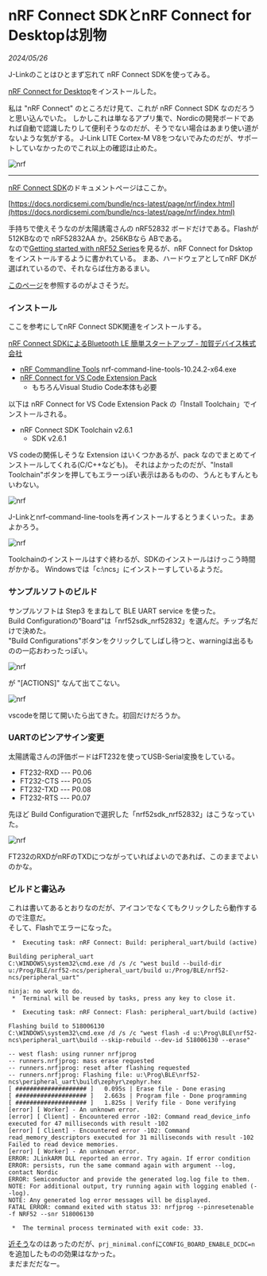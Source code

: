 # nRF Connect SDKとnRF Connect for Desktopは別物

<i>2024/05/26</i>

J-Linkのことはひとまず忘れて nRF Connect SDKを使ってみる。

[nRF Connect for Desktop](https://www.nordicsemi.com/Products/Development-tools/nRF-Connect-for-Desktop)をインストールした。

私は "nRF Connect" のところだけ見て、これが nRF Connect SDK なのだろうと思い込んでいた。
しかしこれは単なるアプリ集で、Nordicの開発ボードであれば自動で認識したりして便利そうなのだが、そうでない場合はあまり使い道がないような気がする。
J-Link LITE Cortex-M V8をつないでみたのだが、サポートしていなかったのでこれ以上の確認は止めた。

![nrf](20240526-3.png)

----

[nRF Connect SDK](https://www.nordicsemi.com/Products/Development-software/nrf-connect-sdk)のドキュメントページはここか。

[https://docs.nordicsemi.com/bundle/ncs-latest/page/nrf/index.html](https://docs.nordicsemi.com/bundle/ncs-latest/page/nrf/index.html)

手持ちで使えそうなのが太陽誘電さんの nRF52832 ボードだけである。Flashが512KBなので nRF52832AA か。256KBなら ABである。  
なので[Getting started with nRF52 Series](https://docs.nordicsemi.com/bundle/ncs-latest/page/nrf/gsg_guides/nrf52_gs.html#installing_the_required_software)を見るが、nRF Connect for Dsktopをインストールするように書かれている。
まあ、ハードウェアとしてnRF DKが選ばれているので、それならば仕方あるまい。

[このページ](https://docs.nordicsemi.com/bundle/ncs-latest/page/nrf/installation/install_ncs.html)を参照するのがよさそうだ。

### インストール

ここを参考にしてnRF Connect SDK関連をインストールする。

[nRF Connect SDKによるBluetooth LE 簡単スタートアップ - 加賀デバイス株式会社](https://www.kgdev.co.jp/column/nordic-column0025/)

* [nRF Commandline Tools](https://www.nordicsemi.com/Software-and-Tools/Development-Tools/nRF-Command-Line-Tools) nrf-command-line-tools-10.24.2-x64.exe
* [nRF Connect for VS Code Extension Pack](https://marketplace.visualstudio.com/items?itemName=nordic-semiconductor.nrf-connect-extension-pack)
  * もちろんVisual Studio Code本体も必要

以下は nRF Connect for VS Code Extension Pack の「Install Toolchain」でインストールされる。

* nRF Connect SDK Toolchain v2.6.1
  * SDK v2.6.1

VS codeの関係しそうな Extension はいくつかあるが、pack なのでまとめてインストールしてくれる(C/C++なども)。
それはよかったのだが、"Install Toolchain"ボタンを押してもエラーっぽい表示はあるものの、うんともすんともいわない。

![nrf](20240526-5.png)

J-Linkとnrf-command-line-toolsを再インストールするとうまくいった。まあよかろう。

![nrf](20240526-6.png)

Toolchainのインストールはすぐ終わるが、SDKのインストールはけっこう時間がかかる。
Windowsでは「c:\ncs」にインストーすしているようだ。

### サンプルソフトのビルド

サンプルソフトは Step3 をまねして BLE UART service を使った。  
Build Configurationの"Board"は「nrf52sdk_nrf52832」を選んだ。チップ名だけで決めた。  
"Build Configurations"ボタンをクリックしてしばし待つと、warningは出るものの一応おわったっぽい。

![nrf](20240526-7.png)

が "[ACTIONS]" なんて出てこない。

![nrf](20240526-8.png)

vscodeを閉じて開いたら出てきた。初回だけだろうか。

### UARTのピンアサイン変更

太陽誘電さんの評価ボードはFT232を使ってUSB-Serial変換をしている。

* FT232-RXD --- P0.06
* FT232-CTS --- P0.05
* FT232-TXD --- P0.08
* FT232-RTS --- P0.07

先ほど Build Configurationで選択した「nrf52sdk_nrf52832」はこうなっていた。

![nrf](20240526-9.png)

FT232のRXDがnRFのTXDにつながっていればよいのであれば、このままでよいのかな。

### ビルドと書込み

これは書いてあるとおりなのだが、アイコンでなくてもクリックしたら動作するので注意だ。  
そして、Flashでエラーになった。  

```text
 *  Executing task: nRF Connect: Build: peripheral_uart/build (active) 

Building peripheral_uart
C:\WINDOWS\system32\cmd.exe /d /s /c "west build --build-dir u:/Prog/BLE/nrf52-ncs/peripheral_uart/build u:/Prog/BLE/nrf52-ncs/peripheral_uart"

ninja: no work to do.
 *  Terminal will be reused by tasks, press any key to close it. 

 *  Executing task: nRF Connect: Flash: peripheral_uart/build (active) 

Flashing build to 518006130
C:\WINDOWS\system32\cmd.exe /d /s /c "west flash -d u:\Prog\BLE\nrf52-ncs\peripheral_uart\build --skip-rebuild --dev-id 518006130 --erase"

-- west flash: using runner nrfjprog
-- runners.nrfjprog: mass erase requested
-- runners.nrfjprog: reset after flashing requested
-- runners.nrfjprog: Flashing file: u:\Prog\BLE\nrf52-ncs\peripheral_uart\build\zephyr\zephyr.hex
[ #################### ]   0.095s | Erase file - Done erasing                                                          
[ #################### ]   2.663s | Program file - Done programming                                                    
[ #################### ]   1.825s | Verify file - Done verifying                                                       
[error] [ Worker] - An unknown error.
[error] [ Client] - Encountered error -102: Command read_device_info executed for 47 milliseconds with result -102
[error] [ Client] - Encountered error -102: Command read_memory_descriptors executed for 31 milliseconds with result -102
Failed to read device memories.
[error] [ Worker] - An unknown error.
ERROR: JLinkARM DLL reported an error. Try again. If error condition
ERROR: persists, run the same command again with argument --log, contact Nordic
ERROR: Semiconductor and provide the generated log.log file to them.
NOTE: For additional output, try running again with logging enabled (--log).
NOTE: Any generated log error messages will be displayed.
FATAL ERROR: command exited with status 33: nrfjprog --pinresetenable -f NRF52 --snr 518006130

 *  The terminal process terminated with exit code: 33. 
 ```

[近そう](https://devzone.nordicsemi.com/f/nordic-q-a/104810/nrfjprog-not-working-after-flashing-zephyr-blinky-example)なのはあったのだが、`prj_minimal.conf`に`CONFIG_BOARD_ENABLE_DCDC=n`を追加したものの効果はなかった。  
まだまだだなー。
